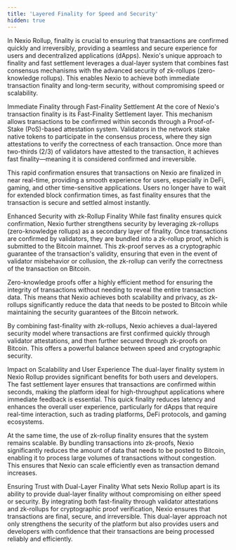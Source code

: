 ```yaml
---
title: 'Layered Finality for Speed and Security'
hidden: true
---
```


In Nexio Rollup, finality is crucial to ensuring that transactions are confirmed quickly and irreversibly, providing a seamless and secure experience for users and decentralized applications (dApps). Nexio's unique approach to finality and fast settlement leverages a dual-layer system that combines fast consensus mechanisms with the advanced security of zk-rollups (zero-knowledge rollups). This enables Nexio to achieve both immediate transaction finality and long-term security, without compromising speed or scalability.

Immediate Finality through Fast-Finality Settlement At the core of Nexio's transaction finality is its Fast-Finality Settlement layer. This mechanism allows transactions to be confirmed within seconds through a Proof-of-Stake (PoS)-based attestation system. Validators in the network stake native tokens to participate in the consensus process, where they sign attestations to verify the correctness of each transaction. Once more than two-thirds (2/3) of validators have attested to the transaction, it achieves fast finality—meaning it is considered confirmed and irreversible.

This rapid confirmation ensures that transactions on Nexio are finalized in near real-time, providing a smooth experience for users, especially in DeFi, gaming, and other time-sensitive applications. Users no longer have to wait for extended block confirmation times, as fast finality ensures that the transaction is secure and settled almost instantly.

Enhanced Security with zk-Rollup Finality While fast finality ensures quick confirmation, Nexio further strengthens security by leveraging zk-rollups (zero-knowledge rollups) as a secondary layer of finality. Once transactions are confirmed by validators, they are bundled into a zk-rollup proof, which is submitted to the Bitcoin mainnet. This zk-proof serves as a cryptographic guarantee of the transaction's validity, ensuring that even in the event of validator misbehavior or collusion, the zk-rollup can verify the correctness of the transaction on Bitcoin.

Zero-knowledge proofs offer a highly efficient method for ensuring the integrity of transactions without needing to reveal the entire transaction data. This means that Nexio achieves both scalability and privacy, as zk-rollups significantly reduce the data that needs to be posted to Bitcoin while maintaining the security guarantees of the Bitcoin network.

By combining fast-finality with zk-rollups, Nexio achieves a dual-layered security model where transactions are first confirmed quickly through validator attestations, and then further secured through zk-proofs on Bitcoin. This offers a powerful balance between speed and cryptographic security.

Impact on Scalability and User Experience The dual-layer finality system in Nexio Rollup provides significant benefits for both users and developers. The fast settlement layer ensures that transactions are confirmed within seconds, making the platform ideal for high-throughput applications where immediate feedback is essential. This quick finality reduces latency and enhances the overall user experience, particularly for dApps that require real-time interaction, such as trading platforms, DeFi protocols, and gaming ecosystems.

At the same time, the use of zk-rollup finality ensures that the system remains scalable. By bundling transactions into zk-proofs, Nexio significantly reduces the amount of data that needs to be posted to Bitcoin, enabling it to process large volumes of transactions without congestion. This ensures that Nexio can scale efficiently even as transaction demand increases.

Ensuring Trust with Dual-Layer Finality What sets Nexio Rollup apart is its ability to provide dual-layer finality without compromising on either speed or security. By integrating both fast-finality through validator attestations and zk-rollups for cryptographic proof verification, Nexio ensures that transactions are final, secure, and irreversible. This dual-layer approach not only strengthens the security of the platform but also provides users and developers with confidence that their transactions are being processed reliably and efficiently.
